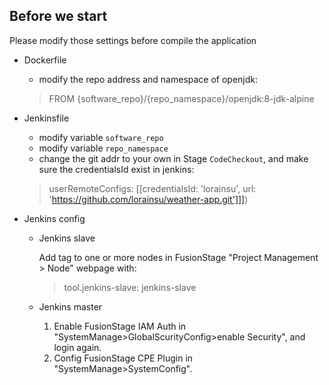 ## Before we start
Please modify those settings before compile the application

- Dockerfile<br>
  - modify the repo address and namespace of openjdk:<br>
  >  FROM {software_repo}/{repo_namespace}/openjdk:8-jdk-alpine

- Jenkinsfile<br>
  - modify variable ```software_repo```
  - modify variable ```repo_namespace```
  - change the git addr to your own in Stage ```CodeCheckout```,  and make sure the credentialsId exist in jenkins:<br>
  > userRemoteConfigs: [[credentialsId: 'lorainsu', url: 'https://github.com/lorainsu/weather-app.git']]])

- Jenkins config
  - Jenkins slave
  
    Add tag to one or more nodes in FusionStage "Project Management > Node" webpage with:
    > tool.jenkins-slave: jenkins-slave
  - Jenkins master
    1. Enable FusionStage IAM Auth in "SystemManage>GlobalScurityConfig>enable Security", and login again.
    2. Config FusionStage CPE Plugin in "SystemManage>SystemConfig".
